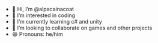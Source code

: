 - 👋 Hi, I’m @alpacainacoat
- 👀 I’m interested in coding
- 🌱 I’m currently learning c# and unity
- 💞️ I’m looking to collaborate on games and other projects
- 😄 Pronouns: he/him

<!---
alpacainacoat/alpacainacoat is a ✨ special ✨ repository because its `README.md` (this file) appears on your GitHub profile.
You can click the Preview link to take a look at your changes.
--->
